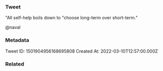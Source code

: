 ### Tweet
"All self-help boils down to "choose long-term over short-term." 

@naval

### Metadata
Tweet ID: 1501904956168695808
Created At: 2022-03-10T12:57:00.000Z

### Related

